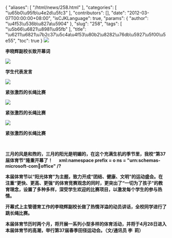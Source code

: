 {
    "aliases": [
        "/html/news/258.html"
    ],
    "categories": [
        "\u65b0\u95fb\u4e2d\u5fc3"
    ],
    "contributors": [],
    "date": "2012-03-07T00:00:00+08:00",
    "isCJKLanguage": true,
    "params": {
        "author": "\u4f53\u536b\u827a\u5904"
    },
    "slug": "258",
    "tags": [
        "\u5b66\u6821\u8981\u95fb"
    ],
    "title": "\u6211\u6821\u7b2c37\u5c4a\u4f53\u80b2\u8282\u76db\u5927\u5f00\u5e55",
    "toc": true
}
**![](https://cdn.tfls.online/mirror/full/647d9efd4697ae466e3efbaba3bcab39ccbac3f5.jpg)**

**李晓辉副校长致开幕词**

**![](https://cdn.tfls.online/mirror/full/b982dec0a496c690b68faa7a7a403150a0284865.jpg)**

**学生代表发言**

**![](https://cdn.tfls.online/mirror/full/4efb9df4aa303829e111b6ec3d80ac5d7dfcc09c.jpg)**

**紧张激烈的长绳比赛**

**![](https://cdn.tfls.online/mirror/full/c14c602b7bb648a27b577d121f071bf6480f1c88.jpg)**

**紧张激烈的长绳比赛**

**![](https://cdn.tfls.online/mirror/full/507b816275e7887f4401e350559bdbcd0371d999.jpg)**

**紧张激烈的长绳比赛**

 

**三月的风是和煦的，三月的阳光是明媚的，在这个充满生机的季节里，我校“第37届体育节”隆重开幕了！      xml:namespace prefix = o ns = "urn:schemas-microsoft-com:office:office" /?**

**本届体育节以“阳光体育”为主题，致力开成“团结、健康、文明”的运动盛会。在注重“更快、更高、更强”的体育竞赛观念的同时，更突出了“一切为了孩子”的教育理念，设置了多种多样，深受学生欢迎的比赛项目，以激发每个学生的参与热情。**

**开幕式上主管德育工作的李晓辉副校长做了热情洋溢的动员讲话，全校同学进行了跳长绳比赛。**

**本届体育节历时两个月，将开展一系列小型多样的体育活动，并将于4月28日进入本届体育节的高潮，举行第37届春季田径运动会。（文/通讯员 李  莉）**

